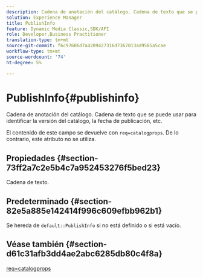 ```yaml
---
description: Cadena de anotación del catálogo. Cadena de texto que se puede usar para identificar la versión del catálogo, la fecha de publicación, etc.
solution: Experience Manager
title: PublishInfo
feature: Dynamic Media Classic,SDK/API
role: Developer,Business Practitioner
translation-type: tm+mt
source-git-commit: f6c97606d7a4209427316d7367013ad9585a5cae
workflow-type: tm+mt
source-wordcount: '74'
ht-degree: 5%

---
```



# PublishInfo{#publishinfo}

Cadena de anotación del catálogo. Cadena de texto que se puede usar para identificar la versión del catálogo, la fecha de publicación, etc.

El contenido de este campo se devuelve con `req=catalogprops`. De lo contrario, este atributo no se utiliza.

## Propiedades {#section-73ff2a7c2e5b4c7a952453276f5bed23}

Cadena de texto.

## Predeterminado {#section-82e5a885e142414f996c609efbb962b1}

Se hereda de `default::PublishInfo` si no está definido o si está vacío.

## Véase también {#section-d61c31afb3dd4ae2abc6285db80c4f8a}

[req=catalogprops](../../../../../is-api/http-ref/image-serving-api-ref/c-http-protocol-reference/c-command-reference/r-req/r-catalogprops.md#reference-d7f7438291dd44a1afb6963155625426)
